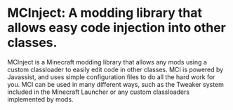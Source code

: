 MCInject: A modding library that allows easy code injection into other classes.
========

MCInject is a Minecraft modding library that allows any mods using a custom classloader to easily edit code in other classes.  MCI is powered by Javassist, and uses simple configuration files to do all the hard work for you.  MCI can be used in many different ways, such as the Tweaker system included in the Minecraft Launcher or any custom classloaders implemented by mods.
